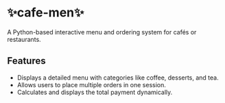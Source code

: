 # ✨cafe-men✨
A Python-based interactive menu and ordering system for cafés or restaurants.  

## Features  
- Displays a detailed menu with categories like coffee, desserts, and tea.  
- Allows users to place multiple orders in one session.  
- Calculates and displays the total payment dynamically.  
